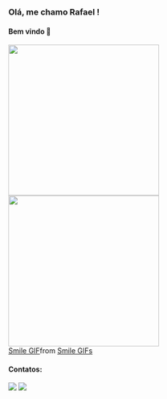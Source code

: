 ### Olá, me chamo Rafael ! 
#### Bem vindo 👋




<div>
<a href="https://github.com/MontenegroRafael">
<img width="300em" src="https://github-readme-stats.vercel.app/api/top-langs/?username=MontenegroRafael&layout=compact&langs_count=7&theme=dracula"/>
<img width="300em" src="https://github-readme-stats.vercel.app/api?username=MontenegroRafael&show_icons=true&theme=dracula&include_all_commits=true&count_private=true"/>
</div>

<div>
<div class="tenor-gif-embed" data-postid="22700131" data-share-method="host" data-aspect-ratio="2.0915" data-width="100%"><a href="https://tenor.com/view/smile-gif-22700131">Smile GIF</a>from <a href="https://tenor.com/search/smile-gifs">Smile GIFs</a></div> <script type="text/javascript" async src="https://tenor.com/embed.js"></script>
</div>


#### Contatos:
<div>
<a href = "mailto:rafaelmrc3@gmail.com"><img src="https://img.shields.io/badge/Gmail-D14836?style=for-the-badge&logo=gmail&logoColor=white" target="_blank"></a>
<a href="https://www.linkedin.com/in/rafaelmrc" target="_blank"><img src="https://img.shields.io/badge/-LinkedIn-%230077B5?style=for-the-badge&logo=linkedin&logoColor=white" target="_blank"></a>   
</div>



<!--
**MontenegroRafael/MontenegroRafael** is a ✨ _special_ ✨ repository because its `README.md` (this file) appears on your GitHub profile.

Here are some ideas to get you started:

- 🔭 I’m currently working on ...
- 🌱 I’m currently learning ...
- 👯 I’m looking to collaborate on ...
- 🤔 I’m looking for help with ...
- 💬 Ask me about ...
- 📫 How to reach me: ...
- 😄 Pronouns: ...
- ⚡ Fun fact: ...
-->
